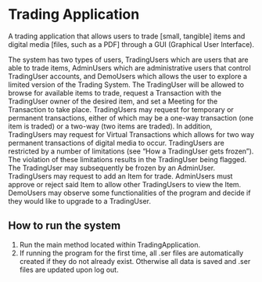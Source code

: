 # Trading Application

<p>A trading application that allows users to trade [small, tangible] items and digital media [files, such as a PDF] through a GUI (Graphical User Interface).</p>

<p>The system has two types of users, TradingUsers which are users that are able to trade items, AdminUsers which are administrative users that control TradingUser accounts, and DemoUsers which allows the user to explore a limited version of the Trading System. The TradingUser will be allowed to browse for available items to trade, request a Transaction with the TradingUser owner of the desired item, and set a Meeting for the Transaction to take place. TradingUsers may request for temporary or permanent transactions, either of which may be a one-way transaction (one item is traded) or a two-way (two items are traded). In addition, TradingUsers may request for Virtual Transactions which allows for two way permanent transactions of digital media to occur. TradingUsers are restricted by a number of limitations (see “How a TradingUser gets frozen”). The violation of these limitations results in the TradingUser being flagged. The TradingUser may subsequently be frozen by an AdminUser. TradingUsers may request to add an Item for trade. AdminUsers must approve or reject said Item to allow other TradingUsers to view the Item. DemoUsers may observe some functionalities of the program and decide if they would like to upgrade to a TradingUser.</p>

## How to run the system

<ol>
<li>Run the main method located within TradingApplication.</li>
<li>If running the program for the first time, all .ser files are automatically created if they do not already exist. Otherwise all data is saved and .ser files are updated upon log out.</li>
</ol>